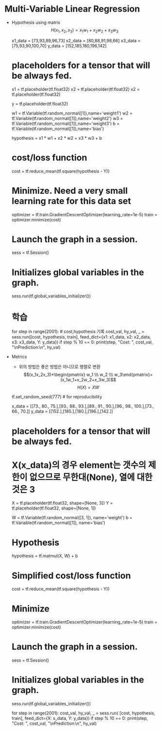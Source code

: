 <script type="text/x-mathjax-config">
   MathJax.Hub.Config({tex2jax: {inlineMath: [['$','$'], ['\\(','\\)']]}});
</script>
<script type="text/javascript" 
        src="http://cdn.mathjax.org/mathjax/latest/MathJax.js?config=TeX-AMS-MML_HTMLorMML">
</script>

# Multi-Variable Linear Regression


- Hypothesis using matrix
$$H(x_1,x_2,x_3) = x_1w_1+x_2w_2+x_3w_3$$  


    x1_data = [73,93,89,96,73]
    x2_data = [80,88,91,98,66]
    x3_data = [75,93,90,100,70]
    y_data = [152,185,180,196,142]

    # placeholders for a tensor that will be always fed.
    x1 = tf.placeholder(tf.float32)
    x2 = tf.placeholder(tf.float32)
    x2 = tf.placeholder(tf.float32)

    y = tf.placeholder(tf.float32)

    w1 = tf.Variable(tf.random_normal([1]),name='weight1')
    w2 = tf.Variable(tf.random_normal([1]),name='weight2')
    w3 = tf.Variable(tf.random_normal([1]),name='weight3')
    b = tf.Variable(tf.random_normal([1]),name='bias')

    hypothesis = x1 * w1 + x2 * w2 + x3 * w3 + b

    # cost/loss function
    cost = tf.reduce_mean(tf.square(hypothesis - Y))

    # Minimize. Need a very small learning rate for this data set
    optimizer = tf.train.GradientDescentOptimizer(learning_rate=1e-5)
    train = optimizer.minimize(cost)

    # Launch the graph in a session.
    sess = tf.Session()
    # Initializes global variables in the graph.
    sess.run(tf.global_variables_initializer())

    # 학습
    for step in range(2001):
        # cost,hypothesis 기록
        cost_val, hy_val, _ = sess.run([cost, hypothesis, train],
                            feed_dict={x1: x1_data, x2: x2_data, x3: x3_data, Y: y_data})
        if step % 10 == 0:
            print(step, "Cost: ", cost_val, "\nPrediction:\n", hy_val)


- Metrics
    + 위의 방법은 좋은 방법은 아니므로 행렬로 변환
$$(x_1x_2x_3)*\begin{pmatrix} w_1 \\\ w_2 \\\ w_3\end{pmatrix}=(x_1w_1+x_2w_2+x_3w_3)$$ $$H(X)=XW$$


    tf.set_random_seed(777)  # for reproducibility

    x_data = [[73., 80., 75.],[93., 88., 93.],[89., 91., 90.],[96., 98., 100.],[73., 66., 70.]]
    y_data = [[152.],[185.],[180.],[196.],[142.]]


    # placeholders for a tensor that will be always fed.
    # X(x_data)의 경우 element는 갯수의 제한이 없으므로 무한대(None), 열에 대한것은 3
    X = tf.placeholder(tf.float32, shape=[None, 3])
    Y = tf.placeholder(tf.float32, shape=[None, 1])

    W = tf.Variable(tf.random_normal([3, 1]), name='weight')
    b = tf.Variable(tf.random_normal([1]), name='bias')

    # Hypothesis
    hypothesis = tf.matmul(X, W) + b

    # Simplified cost/loss function
    cost = tf.reduce_mean(tf.square(hypothesis - Y))

    # Minimize
    optimizer = tf.train.GradientDescentOptimizer(learning_rate=1e-5)
    train = optimizer.minimize(cost)

    # Launch the graph in a session.
    sess = tf.Session()
    # Initializes global variables in the graph.
    sess.run(tf.global_variables_initializer())

    for step in range(2001):
        cost_val, hy_val, _ = sess.run(
            [cost, hypothesis, train], feed_dict={X: x_data, Y: y_data})
        if step % 10 == 0:
            print(step, "Cost: ", cost_val, "\nPrediction:\n", hy_val)
